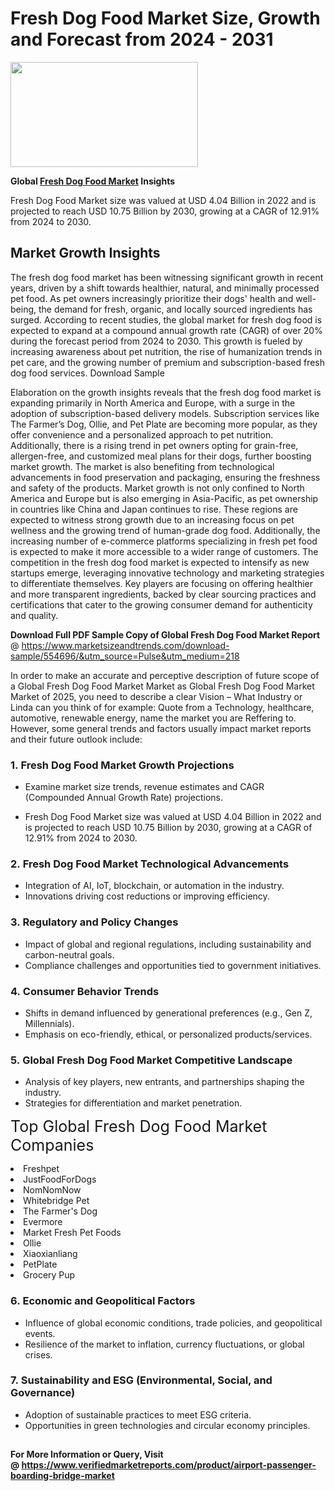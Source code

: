 <H1>Fresh Dog Food Market Size, Growth and Forecast from 2024 - 2031</H1><img class="aligncenter size-medium wp-image-584254" src="https://thirdeyenews.in/wp-content/uploads/2024/09/Global-Market-Research-300x168.jpeg" alt="" width="300" height="168" /><p><strong>Global&nbsp;<a href="https://www.marketsizeandtrends.com/download-sample/554696/&amp;utm_source=Pulse&amp;utm_medium=218">Fresh Dog Food Market</a> Insights</strong></p><p>Fresh Dog Food Market size was valued at USD 4.04 Billion in 2022 and is projected to reach USD 10.75 Billion by 2030, growing at a CAGR of 12.91% from 2024 to 2030.</p><p><h2>Market Growth Insights</h2> <p>The fresh dog food market has been witnessing significant growth in recent years, driven by a shift towards healthier, natural, and minimally processed pet food. As pet owners increasingly prioritize their dogs' health and well-being, the demand for fresh, organic, and locally sourced ingredients has surged. According to recent studies, the global market for fresh dog food is expected to expand at a compound annual growth rate (CAGR) of over 20% during the forecast period from 2024 to 2030. This growth is fueled by increasing awareness about pet nutrition, the rise of humanization trends in pet care, and the growing number of premium and subscription-based fresh dog food services. Download Sample </p> <p>Elaboration on the growth insights reveals that the fresh dog food market is expanding primarily in North America and Europe, with a surge in the adoption of subscription-based delivery models. Subscription services like The Farmer’s Dog, Ollie, and Pet Plate are becoming more popular, as they offer convenience and a personalized approach to pet nutrition. Additionally, there is a rising trend in pet owners opting for grain-free, allergen-free, and customized meal plans for their dogs, further boosting market growth. The market is also benefiting from technological advancements in food preservation and packaging, ensuring the freshness and safety of the products. Market growth is not only confined to North America and Europe but is also emerging in Asia-Pacific, as pet ownership in countries like China and Japan continues to rise. These regions are expected to witness strong growth due to an increasing focus on pet wellness and the growing trend of human-grade dog food. Additionally, the increasing number of e-commerce platforms specializing in fresh pet food is expected to make it more accessible to a wider range of customers. The competition in the fresh dog food market is expected to intensify as new startups emerge, leveraging innovative technology and marketing strategies to differentiate themselves. Key players are focusing on offering healthier and more transparent ingredients, backed by clear sourcing practices and certifications that cater to the growing consumer demand for authenticity and quality. </p><p><span class=""><strong>Download Full PDF Sample Copy of Global Fresh Dog Food Market Report</strong> @ <a href="https://www.marketsizeandtrends.com/download-sample/554696/&amp;utm_source=Pulse&amp;utm_medium=218" target="_blank">https://www.marketsizeandtrends.com/download-sample/554696/&amp;utm_source=Pulse&amp;utm_medium=218</a></span></p><p>In order to make an accurate and perceptive description of future scope of a Global&nbsp;Fresh Dog Food Market Market as Global&nbsp;Fresh Dog Food Market Market of 2025, you need to describe a clear Vision &ndash; What Industry or Linda can you think of for example: Quote from a Technology, healthcare, automotive, renewable energy, name the market you are Reffering to. However, some general trends and factors usually impact market reports and their future outlook include:</p><h3>1.&nbsp;<strong>Fresh Dog Food Market Growth Projections</strong></h3><ul><li>Examine market size trends, revenue estimates and CAGR (Compounded Annual Growth Rate) projections.</li><li><p>Fresh Dog Food Market size was valued at USD 4.04 Billion in 2022 and is projected to reach USD 10.75 Billion by 2030, growing at a CAGR of 12.91% from 2024 to 2030.</p></li></ul><h3>2.&nbsp;<strong>Fresh Dog Food Market Technological Advancements</strong></h3><ul><li>Integration of AI, IoT, blockchain, or automation in the industry.</li><li>Innovations driving cost reductions or improving efficiency.</li></ul><h3>3.&nbsp;<strong>Regulatory and Policy Changes</strong></h3><ul><li>Impact of global and regional regulations, including sustainability and carbon-neutral goals.</li><li>Compliance challenges and opportunities tied to government initiatives.</li></ul><h3>4.&nbsp;<strong>Consumer Behavior Trends</strong></h3><ul><li>Shifts in demand influenced by generational preferences (e.g., Gen Z, Millennials).</li><li>Emphasis on eco-friendly, ethical, or personalized products/services.</li></ul><h3>5.&nbsp;<strong>Global Fresh Dog Food Market Competitive Landscape</strong></h3><ul><li>Analysis of key players, new entrants, and partnerships shaping the industry.</li><li>Strategies for differentiation and market penetration.</li></ul><p data-pm-slice="1 1 []"><span style="color: inherit; font-family: inherit; font-size: 25px;">Top Global Fresh Dog Food Market Companies</span></p><div class="" data-test-id=""><p><li>Freshpet</li><li> JustFoodForDogs</li><li> NomNomNow</li><li> Whitebridge Pet</li><li> The Farmer's Dog</li><li> Evermore</li><li> Market Fresh Pet Foods</li><li> Ollie</li><li> Xiaoxianliang</li><li> PetPlate</li><li> Grocery Pup</li></p></div><h3>6.&nbsp;<strong>Economic and Geopolitical Factors</strong></h3><ul><li>Influence of global economic conditions, trade policies, and geopolitical events.</li><li>Resilience of the market to inflation, currency fluctuations, or global crises.</li></ul><h3>7.&nbsp;<strong>Sustainability and ESG (Environmental, Social, and Governance)</strong></h3><ul><li>Adoption of sustainable practices to meet ESG criteria.</li><li>Opportunities in green technologies and circular economy principles.</li></ul><h2><strong style="font-size: 14px;">For More Information or Query, Visit @&nbsp;</strong><a style="background-color: #ffffff; font-size: 14px;" href="https://www.marketsizeandtrends.com/report/fresh-dog-food-market/" target="_blank">https://www.verifiedmarketreports.com/product/airport-passenger-boarding-bridge-market</a></h2>
